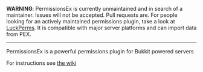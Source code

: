 
**WARNING**: PermissionsEx is currently unmaintained and in search of a maintainer. Issues will not be accepted. Pull requests are. For people looking for an actively maintained permissions plugin, take a look at [LuckPerms](https://github.com/lucko/LuckPerms/wiki). It is compatible with major server platforms and can import data from PEX.

---

PermissionsEx is a powerful permissions plugin for Bukkit powered servers

For instructions see [the wiki](https://github.com/PEXPlugins/PermissionsEx/wiki)
